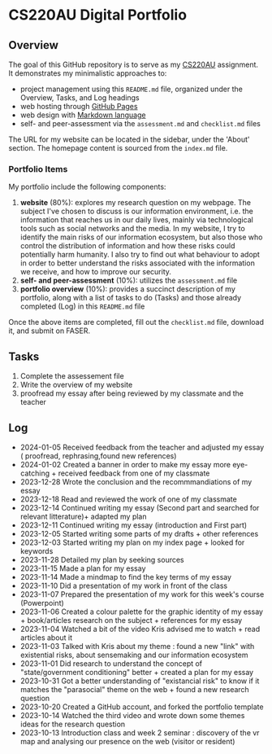 # CS220AU Digital Portfolio 

## Overview
The goal of this GitHub repository is to serve as my [CS220AU](https://navigatingthedigitalworld.com/docs/cs220) assignment. It demonstrates my minimalistic approaches to:

- project management using this `README.md` file, organized under the Overview, Tasks, and Log headings
- web hosting through [GitHub Pages](https://pages.github.com/)
- web design with [Markdown language](https://guides.github.com/features/mastering-markdown/)
- self- and peer-assessment via the `assessment.md` and `checklist.md` files

The URL for my website can be located in the sidebar, under the 'About' section. The homepage content is sourced from the `index.md` file.

### Portfolio Items
My portfolio include the following components:

1. **website** (80%): explores my research question on my webpage. The subject I've chosen to discuss is our information environment, i.e. the information that reaches us in our daily lives, mainly via technological tools such as social networks and the media. In my website, I try to identify the main risks of our information ecosystem, but also those who control the distribution of information and how these risks could potentially harm humanity. I also try to find out what behaviour to adopt in order to better understand the risks associated with the information we receive, and how to improve our security.
2. **self- and peer-assessment** (10%): utilizes the `assessment.md` file
3. **portfolio overview** (10%): provides a succinct description of my portfolio, along with a list of tasks to do (Tasks) and those already completed (Log) in this `README.md` file

Once the above items are completed, fill out the `checklist.md` file, download it, and submit on FASER.


## Tasks
1. Complete the assessement file
2. Write the overview of my website
3. proofread my essay after being reviewed by my classmate and the teacher
   

## Log
- 2024-01-05 Received feedback from the teacher and adjusted my essay ( proofread, rephrasing,found new references)
- 2024-01-02 Created a banner in order to make my essay more eye-catching + received feedback from one of my classmate
- 2023-12-28 Wrote the conclusion and the recommmandiations of my essay
- 2023-12-18 Read and reviewed the work of one of my classmate
- 2023-12-14 Continued writing my essay (Second part and searched for relevant litterature)+ adapted my plan
- 2023-12-11 Continued writing my essay (introduction and First part)
- 2023-12-05 Started writing some parts of my drafts + other references
- 2023-12-03 Started writing my plan on my index page + looked for keywords
- 2023-11-28 Detailed my plan by seeking sources
- 2023-11-15 Made a plan for my essay
- 2023-11-14 Made a mindmap to find the key terms of my essay
- 2023-11-10 Did a presentation of my work in front of the class 
- 2023-11-07 Prepared the presentation of my work for this week's course (Powerpoint)
- 2023-11-06 Created a colour palette for the graphic identity of my essay + book/articles research on the subject + references for my essay
- 2023-11-04 Watched a bit of the video Kris advised me to watch + read articles about it
- 2023-11-03 Talked with Kris about my theme : found a new "link" with existential risks, about sensemaking and our information ecosystem
- 2023-11-01 Did research to understand the concept of "state/government conditioning" better + created a plan for my essay
- 2023-10-31 Got a better understanding of "existancial risk" to know if it matches the "parasocial" theme on the web + found a new research question
- 2023-10-20 Created a GitHub account, and forked the portfolio template
- 2023-10-14 Watched the third video and wrote down some themes ideas for the research question
- 2023-10-13 Introduction class and week 2 seminar : discovery of the vr map and analysing our presence on the web (visitor or resident)


